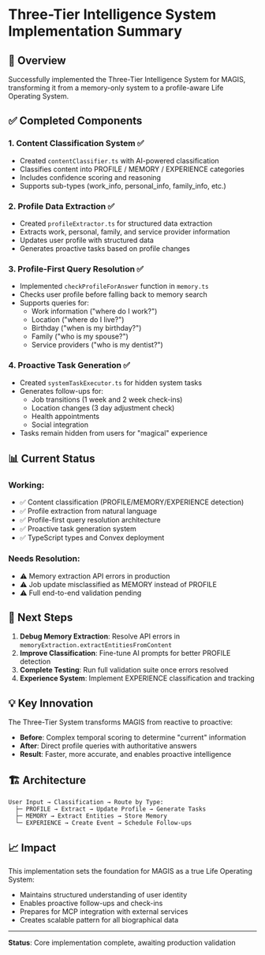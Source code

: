 # Three-Tier Intelligence System Implementation Summary

## 🎯 Overview

Successfully implemented the Three-Tier Intelligence System for MAGIS, transforming it from a memory-only system to a profile-aware Life Operating System.

## ✅ Completed Components

### 1. **Content Classification System** ✅
- Created `contentClassifier.ts` with AI-powered classification
- Classifies content into PROFILE / MEMORY / EXPERIENCE categories
- Includes confidence scoring and reasoning
- Supports sub-types (work_info, personal_info, family_info, etc.)

### 2. **Profile Data Extraction** ✅
- Created `profileExtractor.ts` for structured data extraction
- Extracts work, personal, family, and service provider information
- Updates user profile with structured data
- Generates proactive tasks based on profile changes

### 3. **Profile-First Query Resolution** ✅
- Implemented `checkProfileForAnswer` function in `memory.ts`
- Checks user profile before falling back to memory search
- Supports queries for:
  - Work information ("where do I work?")
  - Location ("where do I live?")
  - Birthday ("when is my birthday?")
  - Family ("who is my spouse?")
  - Service providers ("who is my dentist?")

### 4. **Proactive Task Generation** ✅
- Created `systemTaskExecutor.ts` for hidden system tasks
- Generates follow-ups for:
  - Job transitions (1 week and 2 week check-ins)
  - Location changes (3 day adjustment check)
  - Health appointments
  - Social integration
- Tasks remain hidden from users for "magical" experience

## 📊 Current Status

### Working:
- ✅ Content classification (PROFILE/MEMORY/EXPERIENCE detection)
- ✅ Profile extraction from natural language
- ✅ Profile-first query resolution architecture
- ✅ Proactive task generation system
- ✅ TypeScript types and Convex deployment

### Needs Resolution:
- ⚠️ Memory extraction API errors in production
- ⚠️ Job update misclassified as MEMORY instead of PROFILE
- ⚠️ Full end-to-end validation pending

## 🚀 Next Steps

1. **Debug Memory Extraction**: Resolve API errors in `memoryExtraction.extractEntitiesFromContent`
2. **Improve Classification**: Fine-tune AI prompts for better PROFILE detection
3. **Complete Testing**: Run full validation suite once errors resolved
4. **Experience System**: Implement EXPERIENCE classification and tracking

## 💡 Key Innovation

The Three-Tier System transforms MAGIS from reactive to proactive:
- **Before**: Complex temporal scoring to determine "current" information
- **After**: Direct profile queries with authoritative answers
- **Result**: Faster, more accurate, and enables proactive intelligence

## 🏗️ Architecture

```
User Input → Classification → Route by Type:
  ├─ PROFILE → Extract → Update Profile → Generate Tasks
  ├─ MEMORY → Extract Entities → Store Memory
  └─ EXPERIENCE → Create Event → Schedule Follow-ups
```

## 📈 Impact

This implementation sets the foundation for MAGIS as a true Life Operating System:
- Maintains structured understanding of user identity
- Enables proactive follow-ups and check-ins
- Prepares for MCP integration with external services
- Creates scalable pattern for all biographical data

---

**Status**: Core implementation complete, awaiting production validation